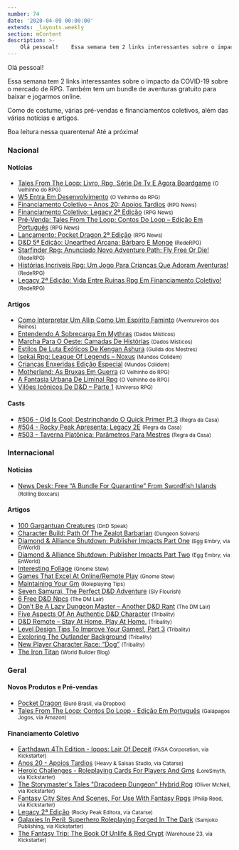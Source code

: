 ```yaml
---
number: 74
date: '2020-04-09 00:00:00'
extends: _layouts.weekly
section: mContent
description: >-
    Olá pessoal!    Essa semana tem 2 links interessantes sobre o impacto da COVID-19 sobre o mercado de RPG. Também tem um bundle de aventuras gratuito para baixar e jogarmos online.    Como de costume, várias pré-vendas e financiamentos coletivos, além das várias notícias e artigos.    Boa lei
---
```


Olá pessoal!

Essa semana tem 2 links interessantes sobre o impacto da COVID-19 sobre o mercado de RPG. Também tem um bundle de aventuras gratuito para baixar e jogarmos online.

Como de costume, várias pré-vendas e financiamentos coletivos, além das várias notícias e artigos.

Boa leitura nessa quarentena! Até a próxima!

### Nacional

#### Notícias

- [Tales From The Loop: Livro, Rpg, Série De Tv E Agora Boardgame] <small>(O Velhinho do RPG)</small>
- [W5 Entra Em Desenvolvimento] <small>(O Velhinho do RPG)</small>
- [Financiamento Coletivo – Anos 20: Apoios Tardios] <small>(RPG News)</small>
- [Financiamento Coletivo: Legacy 2ª Edição] <small>(RPG News)</small>
- [Pré-Venda: Tales From The Loop: Contos Do Loop – Edição Em Português] <small>(RPG News)</small>
- [Lançamento: Pocket Dragon 2ª Edição] <small>(RPG News)</small>
- [D&amp;D 5ª Edição: Unearthed Arcana: Bárbaro E Monge] <small>(RedeRPG)</small>
- [Starfinder Rpg: Anunciado Novo Adventure Path: Fly Free Or Die!] <small>(RedeRPG)</small>
- [Histórias Incríveis Rpg: Um Jogo Para Crianças Que Adoram Aventuras!] <small>(RedeRPG)</small>
- [Legacy 2ª Edição: Vida Entre Ruínas Rpg Em Financiamento Coletivo!] <small>(RedeRPG)</small>

#### Artigos

- [Como Interpretar Um Allip Como Um Espírito Faminto] <small>(Aventureiros dos Reinos)</small>
- [Entendendo A Sobrecarga Em Mythras] <small>(Dados Místicos)</small>
- [Marcha Para O Oeste: Camadas De Histórias] <small>(Dados Místicos)</small>
- [Estilos De Luta Exóticos De Kengan Ashura] <small>(Guilda dos Mestres)</small>
- [Isekai Rpg: League Of Legends – Noxus] <small>(Mundos Colidem)</small>
- [Crianças Enxeridas Edição Especial] <small>(Mundos Colidem)</small>
- [Motherland: As Bruxas Em Guerra] <small>(O Velhinho do RPG)</small>
- [A Fantasia Urbana De Liminal Rpg] <small>(O Velhinho do RPG)</small>
- [Vilões Icônicos De D&amp;D – Parte 1] <small>(Universo RPG)</small>

#### Casts

- [#506 - Old Is Cool: Destrinchando O Quick Primer Pt.3] <small>(Regra da Casa)</small>
- [#504 - Rocky Peak Apresenta: Legacy 2E] <small>(Regra da Casa)</small>
- [#503 - Taverna Platônica: Parâmetros Para Mestres] <small>(Regra da Casa)</small>

### Internacional

#### Notícias

- [News Desk: Free “A Bundle For Quarantine” From Swordfish Islands] <small>(Rolling Boxcars)</small>

#### Artigos

- [100 Gargantuan Creatures] <small>(DnD Speak)</small>
- [Character Build: Path Of The Zealot Barbarian] <small>(Dungeon Solvers)</small>
- [Diamond &amp; Alliance Shutdown: Publisher Impacts Part One] <small>(Egg Embry, via EnWorld)</small>
- [Diamond &amp; Alliance Shutdown: Publisher Impacts Part Two] <small>(Egg Embry, via EnWorld)</small>
- [Interesting Foliage] <small>(Gnome Stew)</small>
- [Games That Excel At Online/Remote Play] <small>(Gnome Stew)</small>
- [Maintaining Your Gm] <small>(Roleplaying Tips)</small>
- [Seven Samurai, The Perfect D&amp;D Adventure] <small>(Sly Flourish)</small>
- [6 Free D&amp;D Npcs] <small>(The DM Lair)</small>
- [Don’t Be A Lazy Dungeon Master – Another D&amp;D Rant] <small>(The DM Lair)</small>
- [Five Aspects Of An Authentic D&amp;D Character] <small>(Tribality)</small>
- [D&amp;D Remote – Stay At Home. Play At Home.] <small>(Tribality)</small>
- [Level Design Tips To Improve Your Games!, Part 3] <small>(Tribality)</small>
- [Exploring The Outlander Background] <small>(Tribality)</small>
- [New Player Character Race: “Dog”] <small>(Tribality)</small>
- [The Iron Titan] <small>(World Builder Blog)</small>

### Geral

#### Novos Produtos e Pré-vendas

- [Pocket Dragon] <small>(Buró Brasil, via Dropbox)</small>
- [Tales From The Loop: Contos Do Loop - Edição Em Português] <small>(Galápagos Jogos, via Amazon)</small>

#### Financiamento Coletivo

- [Earthdawn 4Th Edition - Iopos: Lair Of Deceit] <small>(FASA Corporation, via Kickstarter)</small>
- [Anos 20 - Apoios Tardios] <small>(Heavy &amp; Salsas Studio, via Catarse)</small>
- [Heroic Challenges - Roleplaying Cards For Players And Gms] <small>(LoreSmyth, via Kickstarter)</small>
- [The Storymaster&#039;s Tales &quot;Dracodeep Dungeon&quot; Hybrid Rpg] <small>(Oliver McNeil, via Kickstarter)</small>
- [Fantasy City Sites And Scenes, For Use With Fantasy Rpgs] <small>(Philip Reed, via Kickstarter)</small>
- [Legacy 2ª Edição] <small>(Rocky Peak Editora, via Catarse)</small>
- [Galaxies In Peril: Superhero Roleplaying Forged In The Dark] <small>(Samjoko Publishing, via Kickstarter)</small>
- [The Fantasy Trip: The Book Of Unlife &amp; Red Crypt] <small>(Warehouse 23, via Kickstarter)</small>


[Heroic Challenges - Roleplaying Cards For Players And Gms]: https://www.kickstarter.com/projects/loresmyth/heroic-challenges-roleplaying-cards-for-players-and-gms
[The Fantasy Trip: The Book Of Unlife &amp; Red Crypt]: https://www.kickstarter.com/projects/warehouse23/the-fantasy-trip-the-book-of-unlife-and-red-crypt
[Earthdawn 4Th Edition - Iopos: Lair Of Deceit]: https://www.kickstarter.com/projects/783548120/earthdawn-4th-edition-iopos-lair-of-deceit
[Fantasy City Sites And Scenes, For Use With Fantasy Rpgs]: https://www.kickstarter.com/projects/philipreed/fantasy-city-sites-and-scenes-for-use-with-fantasy-rpgs
[The Storymaster&#039;s Tales &quot;Dracodeep Dungeon&quot; Hybrid Rpg]: https://www.kickstarter.com/projects/legendphotography/the-storymasters-tales-dracodeep-dungeon-hybrid-rpg
[Galaxies In Peril: Superhero Roleplaying Forged In The Dark]: https://www.kickstarter.com/projects/samjokopublishing/galaxiesinperil
[Isekai Rpg: League Of Legends – Noxus]: https://www.mundoscolidem.com.br/isekai-rpg-league-of-legends-noxus/
[Seven Samurai, The Perfect D&amp;D Adventure]: https://slyflourish.com/seven_samurai_dnd.html
[D&amp;D 5ª Edição: Unearthed Arcana: Bárbaro E Monge]: https://www.rederpg.com.br/2020/04/12/dd-5a-edicao-unearthed-arcana-barbaro-e-monge/
[Como Interpretar Um Allip Como Um Espírito Faminto]: https://aventureirosdosreinos.com/como-interpretar-um-allip-como-um-espirito-faminto/
[Motherland: As Bruxas Em Guerra]: https://ovelhinhodorpg.wordpress.com/2020/04/11/motherland-as-bruxas-em-guerra/
[A Fantasia Urbana De Liminal Rpg]: https://ovelhinhodorpg.wordpress.com/2020/04/12/a-fantasia-urbana-de-liminal-rpg/
[Financiamento Coletivo – Anos 20: Apoios Tardios]: https://newsrpg.wordpress.com/2020/04/12/financiamento-coletivo-anos-20-apoios-tardios/
[Anos 20 - Apoios Tardios]: https://www.catarse.me/pt/anos20tardio
[6 Free D&amp;D Npcs]: https://www.thedmlair.com/2020/04/11/6-free-dd-npcs/
[Tales From The Loop: Livro, Rpg, Série De Tv E Agora Boardgame]: https://ovelhinhodorpg.wordpress.com/2020/04/10/tales-from-the-loop-livro-rpg-serie-de-tv-e-agora-boardgame/
[Financiamento Coletivo: Legacy 2ª Edição]: https://newsrpg.wordpress.com/2020/04/11/financiamento-coletivo-legacy-2a-edicao/
[Legacy 2ª Edição]: https://www.catarse.me/pt/legacy2e
[Starfinder Rpg: Anunciado Novo Adventure Path: Fly Free Or Die!]: https://www.rederpg.com.br/2020/04/10/starfinder-rpg-anunciado-novo-adventure-path-fly-free-or-die/
[Vilões Icônicos De D&amp;D – Parte 1]: https://universorpg.com/espada-e-magia/dicas/viloes-iconicos-de-dd-parte-1/
[Five Aspects Of An Authentic D&amp;D Character]: https://www.tribality.com/2020/04/10/five-aspects-of-an-authentic-dd-character/
[Crianças Enxeridas Edição Especial]: https://www.mundoscolidem.com.br/criancas-enxeridas-especial/
[#506 - Old Is Cool: Destrinchando O Quick Primer Pt.3]: https://regradacasa.podbean.com/e/506old-is-cool-destrinchando-o-quick-primer-pt3/
[D&amp;D Remote – Stay At Home. Play At Home.]: https://www.tribality.com/2020/04/10/dd-remote-stay-at-home-play-at-home/
[Diamond &amp; Alliance Shutdown: Publisher Impacts Part Two]: https://www.enworld.org/threads/diamond-alliance-shutdown-publisher-impacts-part-two.671376/
[W5 Entra Em Desenvolvimento]: https://ovelhinhodorpg.wordpress.com/2020/04/09/w5-entra-em-desenvolvimento/
[Maintaining Your Gm]: https://www.roleplayingtips.com/rptn/maintaining-your-gm/
[Diamond &amp; Alliance Shutdown: Publisher Impacts Part One]: https://www.enworld.org/threads/diamond-alliance-shutdown-publisher-impacts-part-one.671375/
[The Iron Titan]: https://worldbuilderblog.me/2020/04/09/the-iron-titan/
[Pré-Venda: Tales From The Loop: Contos Do Loop – Edição Em Português]: https://newsrpg.wordpress.com/2020/04/09/pre-venda-tales-from-the-loop-contos-do-loop-edicao-em-portugues/
[Tales From The Loop: Contos Do Loop - Edição Em Português]: https://www.amazon.com.br/Tales-Loop-Contos-Edição-Português/dp/6586644054/
[Estilos De Luta Exóticos De Kengan Ashura]: http://guildadosmestres.com.br/2020/04/08/estilos-de-luta-exoticos-de-kengan-ashura/
[Histórias Incríveis Rpg: Um Jogo Para Crianças Que Adoram Aventuras!]: https://www.rederpg.com.br/2020/04/08/historias-incriveis-rpg-um-jogo-para-criancas-que-adoram-aventuras/
[Level Design Tips To Improve Your Games!, Part 3]: https://www.tribality.com/2020/04/08/level-design-tips-to-improve-your-games-part-3/
[#504 - Rocky Peak Apresenta: Legacy 2E]: https://regradacasa.podbean.com/e/504-rocky-peak-apresenta-legacy-2e/
[Interesting Foliage]: https://gnomestew.com/interesting-foliage/
[Entendendo A Sobrecarga Em Mythras]: https://dadosmisticos.com/2020/04/07/entendendo-a-sobrecarga-em-mythras/
[100 Gargantuan Creatures]: http://dndspeak.com/2020/04/100-gargantuan-creatures/
[Exploring The Outlander Background]: https://www.tribality.com/2020/04/07/exploring-the-outlander-background/
[Don’t Be A Lazy Dungeon Master – Another D&amp;D Rant]: https://www.thedmlair.com/2020/04/07/dont-be-a-lazy-dungeon-master-another-dd-rant/
[#503 - Taverna Platônica: Parâmetros Para Mestres]: https://regradacasa.podbean.com/e/503-taverna-platonica-parametros-para-mestres/
[Lançamento: Pocket Dragon 2ª Edição]: https://newsrpg.wordpress.com/2020/04/07/pocket-dragon-2a-edicao/
[Pocket Dragon]: https://www.dropbox.com/s/d9axwifil1bx2w6/Pocket%20Dragon%20Ed2.pdf?dl=0&amp;fbclid=IwAR0kKqVF36U5z0jIU9ay1WpgSiDyPdSbqLxvJWEHz00jAW9sCAbxJkXQaQs
[Marcha Para O Oeste: Camadas De Histórias]: https://dadosmisticos.com/2020/04/06/marcha-para-o-oeste-camadas-de-historias/
[Legacy 2ª Edição: Vida Entre Ruínas Rpg Em Financiamento Coletivo!]: https://www.rederpg.com.br/2020/04/06/legacy-2a-edicao-vida-entre-ruinas-rpg-em-financiamento-coletivo/
[News Desk: Free “A Bundle For Quarantine” From Swordfish Islands]: https://rollingboxcars.com/2020/04/06/news-desk-free-a-bundle-for-quarantine-from-swordfish-islands/
[Character Build: Path Of The Zealot Barbarian]: https://www.dungeonsolvers.com/2020/04/06/character-build-path-of-the-zealot-barbarian/
[Games That Excel At Online/Remote Play]: https://gnomestew.com/games-that-excel-at-online-remote-play/
[New Player Character Race: “Dog”]: https://www.tribality.com/2020/04/06/new-player-character-race-dog/
